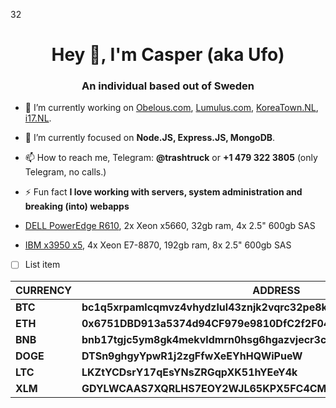 32
<h1 align="center">Hey 👋, I'm Casper (aka Ufo)</h1>
<h3 align="center">An individual based out of Sweden</h3>

- 🔭 I’m currently working on [Obelous.com](https://Obelous.com), [Lumulus.com](https://github.com/Lumulus), [KoreaTown.NL](https://koreatown.nl), [i17.NL](https://i17.NL).

- 🌱 I’m currently focused on  **Node.JS, Express.JS, MongoDB**.

- 📫 How to reach me, Telegram: **@trashtruck** or **+1 479 322 3805** (only Telegram, no calls.)
 
- ⚡ Fun fact **I love working with servers, system administration and breaking (into) webapps**

 - [DELL PowerEdge R610](https://status.caspers.club/report/uptime/640d8e625d0b71492e7c9e1082bc9e66/), 2x Xeon x5660, 32gb ram, 4x 2.5" 600gb SAS
- [IBM x3950 x5](https://status.caspers.club/report/uptime/60950de550f6d74ea09529bd46b13d6a/), 4x Xeon E7-8870, 192gb ram, 8x 2.5" 600gb SAS

 - [ ] List item

|CURRENCY|ADDRESS|
|--|--|
|**BTC**| **bc1q5xrpamlcqmvz4vhydzlul43znjk2vqrc32pe8k** |
|**ETH**| **0x6751DBD913a5374d94CF979e9810DfC2f2F04bc0** |
|**BNB**| **bnb17tgjc5ym8gk4mekvldmrn0hsg6hgazvjecr3cz** |
|**DOGE**| **DTSn9ghgyYpwR1j2zgFfwXeEYhHQWiPueW** |
|**LTC**| **LKZtYCDsrY17qEsYNsZRGqpXK51hYEeY4k** |
|**XLM**| **GDYLWCAAS7XQRLHS7EOY2WJL65KPX5FC4CMX6AJBNBYYV2N5RXVSNLSE** |
